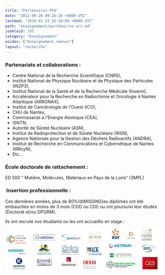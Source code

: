 ```yaml
---
title: "Partenaires PFA"
date: "2012-09-28 09:26:26 +0000 UTC"
lastmod: "2019-01-23 16:10:04 +0000 UTC"
path: "enseignement/partenaires-ars.md"
joomlaid: 295
category: "Enseignement"
asides: ["Enseignement.+menu+"]
layout: "recherche"
---
```

### Partenariats et collaborations :

*   Centre National de la Recherche Scientifique (CNRS),
*   Institut National de Physique Nucléaire et de Physique des Particules (IN2P3),
*   Institut National de la Santé et de la Recherche Médicale (Inserm),
*   Accélérateur pour la Recherche en Radiochimie et Oncologie à Nantes Atlantique (ARRONAX),
*   Institut de Cancérologie de l'Ouest (ICO),
*   CHU de Nantes,
*   Commissariat à l'Energie Atomique (CEA),
*   ISNTN,
*   Autorité de Sûreté Nucléaire (ASN),
*   Institut de Radioprotection et de Sûreté Nucléaire (IRSN),
*   Agence Nationale pour la Gestion des Déchets Radioactifs (ANDRA),
*   Institut de Recherche en Communications et Cybernétique de Nantes (IRRcyN),
*   Etc...

### École doctorale de rattachement :

ED 500 " Matière, Molécules, Matériaux en Pays de la Loire" (3MPL)

###  Insertion professionnelle :

Ces dernières années, plus de 80%!d(MISSING)es diplômés ont été embauchés en moins de 3 mois (CDD ou CDI) ou ont poursuivi leur études (Doctorat et/ou DPQRM).

Ils ont recruté nos étudiants ou les ont accueillis en stage :

![debouchesmars2](images/debouchesmars2.jpg)
